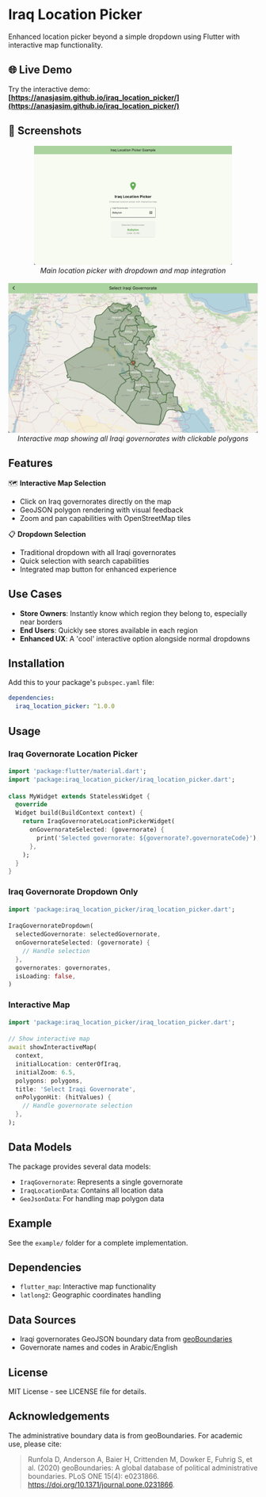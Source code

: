 # Iraq Location Picker

Enhanced location picker beyond a simple dropdown using Flutter with interactive map functionality.

## 🌐 Live Demo
Try the interactive demo: **[https://anasjasim.github.io/iraq_location_picker/](https://anasjasim.github.io/iraq_location_picker/)**

## 📸 Screenshots

<div align="center">
  <img src="example/assets/screenshots/location_picker_screenshot.png" alt="Location Picker Widget" width="400"/>
  <br/>
  <em>Main location picker with dropdown and map integration</em>
  <br/><br/>
  <img src="example/assets/screenshots/map_page_screenshot.png" alt="Interactive Map" width="600"/>
  <br/>
  <em>Interactive map showing all Iraqi governorates with clickable polygons</em>
</div>

## Features

🗺️ **Interactive Map Selection**
- Click on Iraq governorates directly on the map
- GeoJSON polygon rendering with visual feedback
- Zoom and pan capabilities with OpenStreetMap tiles

📋 **Dropdown Selection**  
- Traditional dropdown with all Iraqi governorates
- Quick selection with search capabilities
- Integrated map button for enhanced experience

## Use Cases

- **Store Owners**: Instantly know which region they belong to, especially near borders
- **End Users**: Quickly see stores available in each region  
- **Enhanced UX**: A 'cool' interactive option alongside normal dropdowns

## Installation

Add this to your package's `pubspec.yaml` file:

```yaml
dependencies:
  iraq_location_picker: ^1.0.0
```

## Usage

### Iraq Governorate Location Picker

```dart
import 'package:flutter/material.dart';
import 'package:iraq_location_picker/iraq_location_picker.dart';

class MyWidget extends StatelessWidget {
  @override
  Widget build(BuildContext context) {
    return IraqGovernorateLocationPickerWidget(
      onGovernorateSelected: (governorate) {
        print('Selected governorate: ${governorate?.governorateCode}');
      },
    );
  }
}
```

### Iraq Governorate Dropdown Only

```dart
import 'package:iraq_location_picker/iraq_location_picker.dart';

IraqGovernorateDropdown(
  selectedGovernorate: selectedGovernorate,
  onGovernorateSelected: (governorate) {
    // Handle selection
  },
  governorates: governorates,
  isLoading: false,
)
```

### Interactive Map

```dart
import 'package:iraq_location_picker/iraq_location_picker.dart';

// Show interactive map
await showInteractiveMap(
  context,
  initialLocation: centerOfIraq,
  initialZoom: 6.5,
  polygons: polygons,
  title: 'Select Iraqi Governorate',
  onPolygonHit: (hitValues) {
    // Handle governorate selection
  },
);
```

## Data Models

The package provides several data models:

- `IraqGovernorate`: Represents a single governorate
- `IraqLocationData`: Contains all location data
- `GeoJsonData`: For handling map polygon data

## Example

See the `example/` folder for a complete implementation.

## Dependencies

- `flutter_map`: Interactive map functionality
- `latlong2`: Geographic coordinates handling

## Data Sources

- Iraqi governorates GeoJSON boundary data from [geoBoundaries](https://www.geoboundaries.org)
- Governorate names and codes in Arabic/English

## License

MIT License - see LICENSE file for details.

## Acknowledgements

The administrative boundary data is from geoBoundaries. For academic use, please cite:

> Runfola D, Anderson A, Baier H, Crittenden M, Dowker E, Fuhrig S, et al. (2020) 
> geoBoundaries: A global database of political administrative boundaries. 
> PLoS ONE 15(4): e0231866. https://doi.org/10.1371/journal.pone.0231866.